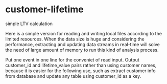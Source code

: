 # customer-lifetime
simple LTV calculation

Here is a simple version for reading and writing local files according to the limited resources.
When the data size is huge and considering the performance, extracting and updating data streams in real-time will solve the need of  large amount of memory to run this kind of analysis process.

Put one event in one line for the conveniet of read input.
Output customer_id and lifetime_value pairs rather than using customer names, because it is easier for the following use, such as extract customer info from database and update any table using customer_id as a key.

